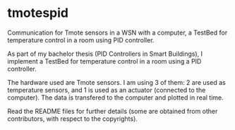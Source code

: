 # tmotespid
Communication for Tmote sensors in a WSN with a computer, a TestBed for temperature control in a room using PID controller.

As part of my bachelor thesis (PID Controllers in Smart Buildings), I implement a TestBed for temperature control in a room using a PID controller.

The hardware used are Tmote sensors. I am using 3 of them: 2 are used as temperature sensors, and 1 is used as an actuator (connected to the computer). The data is transfered to the computer and plotted in real time.

Read the README files for further details (some are obtained from other contributors, with respect to the copyrights).

